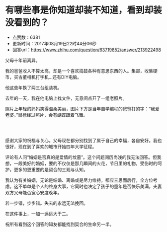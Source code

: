# 有哪些事是你知道却装不知道，看到却装没看到的？
- 点赞数：6381
- 更新时间：2017年08月19日22时44分06秒
- 回答url：https://www.zhihu.com/question/63719852/answer/213922498
<body>
 <p data-pid="d9i2HoUf">父母十年前离异。</p>
 <p data-pid="1EDorXgz">我的爸爸收入不算太高，却是一个喜欢捣鼓各种有意思东西的人。集邮，收集硬币，买古董相机打字机…还有DIY电脑。</p>
 <p data-pid="WgIuRGrx">他这些年换了两三台组装机。</p>
 <p data-pid="unAqr7JQ">去年的一天，我在他电脑上找文件，无意间点开了一组老照片。</p>
 <p data-pid="WP8Lp3Rs">照片上年轻的妈妈笑得温柔美丽，图片下方是当年自学编程的爸爸打的字：“我爱老婆。”鼠标经过照片，会有蝴蝶跟着飞舞。</p>
 <br>
 <br>
 <p data-pid="dZxbyoj6">感谢大家的祝福与关心。父母现在都分别找到了属于自己的幸福，各自安好。我也很好，现在到了喜欢的城市开始四年大学征程。</p>
 <p data-pid="yICopfxP">评论有人问“婚姻是否真的是爱情的坟墓”。这个问题阅历尚浅的我无法回答。但我想，一段美好的婚姻，要的不仅仅是那几瞬间的火花，节日里的礼物，受伤时的呵护，更多的更重要的是契合的三观与认知。</p>
 <p data-pid="Ay7mk4eh">我认为有关婚姻，无论是结婚、离婚或是尽力维持，都应三思而后行，全方位考虑。这不单单是个人的终身大事，它同时也决定了孩子的童年是否快乐美满，夫妻双方父母能否宽心安度晚年。</p>
 <p data-pid="gUVQk0kG">若一步错，步步错。失去的永远无法挽回。</p>
 <p data-pid="RL9PSCvW">在这件事上，一加一远远大于二。</p>
 <p data-pid="_BVkR9U8">祝所有看到这个回答的知友都能找到契合的生命另一半。</p>
</body>